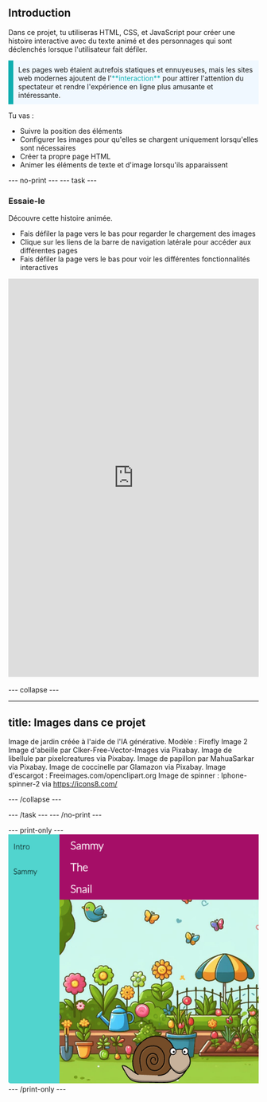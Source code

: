 ## Introduction

Dans ce projet, tu utiliseras HTML, CSS, et JavaScript pour créer une histoire interactive avec du texte animé et des personnages qui sont déclenchés lorsque l'utilisateur fait défiler.

<p style="border-left: solid; border-width:10px; border-color: #0faeb0; background-color: aliceblue; padding: 10px;">
Les pages web étaient autrefois statiques et ennuyeuses, mais les sites web modernes ajoutent de l'<span style="color: #0faeb0">**interaction**</span> pour attirer l'attention du spectateur et rendre l'expérience en ligne plus amusante et intéressante. 
</p>

Tu vas :

- Suivre la position des éléments
- Configurer les images pour qu'elles se chargent uniquement lorsqu'elles sont nécessaires
- Créer ta propre page HTML
- Animer les éléments de texte et d'image lorsqu'ils apparaissent

--- no-print ---
--- task ---

### Essaie-le

<div style="display: flex; flex-wrap: wrap">
<div style="flex-basis: 175px; flex-grow: 1">  
Découvre cette histoire animée. 

- Fais défiler la page vers le bas pour regarder le chargement des images
- Clique sur les liens de la barre de navigation latérale pour accéder aux différentes pages
- Fais défiler la page vers le bas pour voir les différentes fonctionnalités interactives

<iframe src="https://editor.raspberrypi.org/fr-FR/embed/viewer/animated-story-complete" width="100%" height="800" frameborder="0" marginwidth="0" marginheight="0" allowfullscreen> </iframe>
</div>
</div>

--- collapse ---

---
title: Images dans ce projet
---

Image de jardin créée à l'aide de l'IA générative. Modèle : Firefly Image 2
Image d'abeille par Clker-Free-Vector-Images via Pixabay.
Image de libellule par pixelcreatures via Pixabay.
Image de papillon par MahuaSarkar via Pixabay.
Image de coccinelle par Glamazon via Pixabay.
Image d'escargot : Freeimages.com/openclipart.org
Image de spinner : Iphone-spinner-2 via https://icons8.com/

--- /collapse ---

--- /task ---
--- /no-print ---

--- print-only ---
![Projet terminé](images/animated-story.png)
--- /print-only ---
